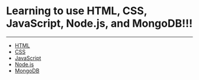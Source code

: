 <h1>Learning to use HTML, CSS, JavaScript, Node.js, and MongoDB!!!</h1>
<hr>
<ul>
  <li><a href='html'>HTML</a></li>
  <li><a href='css'>CSS</a></li>
  <li><a href='JS'>JavaScript</a></li>
  <li><a href='node'>Node.js</a></li>
  <li><a href='mongoDB/ex_1'>MongoDB</a></li>
</ul>
